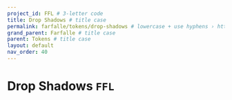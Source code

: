 ```yaml
---
project_id: FFL # 3-letter code
title: Drop Shadows # title case
permalink: farfalle/tokens/drop-shadows # lowercase + use hyphens › https://tinyurl.com/27kmc4rb
grand_parent: Farfalle # title case
parent: Tokens # title case
layout: default
nav_order: 40
---
```


# Drop Shadows `FFL`

